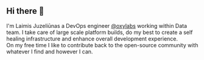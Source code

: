 ## Hi there 👋

<!--
**laimis9133/laimis9133** is a ✨ _special_ ✨ repository because its `README.md` (this file) appears on your GitHub profile.

Here are some ideas to get you started:

- 🔭 I’m currently working on ...
- 🌱 I’m currently learning ...
- 👯 I’m looking to collaborate on ...
- 🤔 I’m looking for help with ...
- 💬 Ask me about ...
- 📫 How to reach me: ...
- 😄 Pronouns: ...
- ⚡ Fun fact: ...
-->

I'm Laimis Juzeliūnas a DevOps engineer [@oxylabs](https://github.com/oxylabs) working within Data team. I take care of large scale platform builds, do my best to create a self healing infrastructure and enhance overall development experience.  
On my free time I like to contribute back to the open-source community with whatever I find and however I can.
